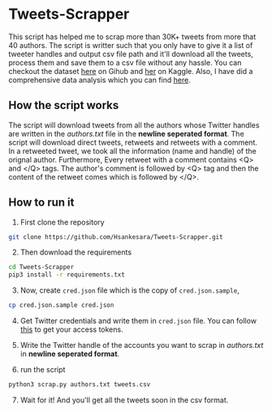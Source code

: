 # Tweets-Scrapper

This script has helped me to scrap more than 30K+ tweets from more that 40 authors. The script is writter such that you only have to give it a list of tweeter handles and output csv file path and it'll download all the tweets, process them and save them to a csv file without any hassle. You can checkout the dataset [here](https://github.com/Hsankesara/The-Tweets-of-Wisdom/blob/master/A%20comprehensive%20study%20of%20wisdom.ipynb) on Gihub and [her](https://www.kaggle.com/hsankesara/the-tweets-of-wisdom) on Kaggle. Also, I have did a comprehensive data analysis which you can find [here](https://www.kaggle.com/hsankesara/a-comprehensive-study-of-wisdom).

## How the script works

The script will download tweets from all the authors whose Twitter handles are written in the _authors.txt_ file in the **newline seperated format**. The script will download direct tweets, retweets and retweets with a comment. In a retweeted tweet, we took all the information (name and handle) of the orignal author. Furthermore, Every retweet with a comment contains &lt;Q&gt; and &lt;/Q&gt; tags. The author's comment is followed by &lt;Q&gt; tag and then the content of the retweet comes which is followed by &lt;/Q&gt;.

## How to run it

1. First clone the repository

```bash
git clone https://github.com/Hsankesara/Tweets-Scrapper.git
```

2. Then download the requirements

```bash
cd Tweets-Scrapper
pip3 install -r requirements.txt
```

3. Now, create `cred.json` file which is the copy of `cred.json.sample`,

```bash
cp cred.json.sample cred.json
```

4. Get Twitter credentials and write them in `cred.json` file. You can follow [this](https://www.slickremix.com/docs/how-to-get-api-keys-and-tokens-for-twitter/) to get your access tokens.

5. Write the Twitter handle of the accounts you want to scrap in _authors.txt_ in **newline seperated format**.

6. run the script

```bash
python3 scrap.py authors.txt tweets.csv
```

7. Wait for it! And you'll get all the tweets soon in the csv format.
